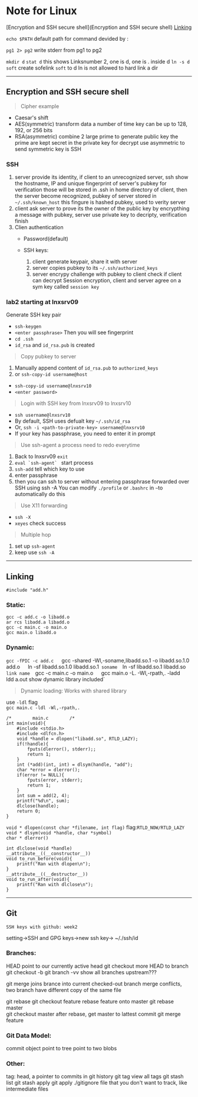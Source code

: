 # Note for Linux

[Encryption and SSH secure shell](Encryption and SSH secure shell)
[Linking](Linking)

`echo $PATH`         default path for command devided by :

`pg1 2> pg2`    write stderr from pg1 to pg2

`mkdir d` 
`stat d`      this shows Linksnumber 2, one is d, one is . inside d
`ln -s d soft`   create sofelink `soft` to d     ln is not allowed to hard link a dir


------------------------------------------------------------
## Encryption and SSH secure shell
>Cipher example
 - Caesar's    shift
 - AES(symmetric) transform data a number of time key can be up to 128, 192, or 256 bits
 - RSA(asymmetric) combine 2 large prime to generate public key the prime are kept secret in the private key for decrypt use asymmetric to send symmetric key is SSH

### SSH
1. server provide its identity, if client to an unrecognized server,
	ssh show the hostname, IP and unique fingerprint of server's pubkey for 
	verification those will be stored in .ssh in home directory of client, then the 
	server become recognized, pubkey of server stored in `~/.ssh/known_host`
	this fingure is hashed pubkey, used to verity server
2. client ask server to prove its the owner of the public key by encrypthing
	a message with pubkey, server use private key to decripty, verification finish
3. Clien authentication
	- Password(default)
	
	- SSH keys:
		1. client generate keypair, share it with server
		2. server copies pubkey to its `~/.ssh/authorized_keys`
		3. server encrypy challenge with pubkey to client check if client can decrypt
	   Session encryption, client and server agree on a sym key called `session key`

### lab2 starting at lnxsrv09
Generate SSH key pair  
- `ssh-keygen` 
- `<enter passphrase>` Then you will see fingerprint 
- `cd .ssh`  
- `id_rsa` and `id_rsa.pub` is created	

> Copy pubkey to server
1. Manually append content of `id_rsa.pub` to `authorized_keys`
2. or `ssh-copy-id username@host`
- `ssh-copy-id username@lnxsrv10`
- `<enter password>`

> Login with SSH key from lnxsrv09 to lnxsrv10
- `ssh username@lnxsrv10`
- By default, SSH uses defualt key `~/.ssh/id_rsa`
- Or, `ssh -i <path-to-private-key> username@lnxsrv10`
- If your key has passphrase, you need to enter it in prompt

> Use ssh-agent a process need to redo everytime
1. Back to lnxsrv09 `exit`
2. ``eval `ssh-agent` `` start process
3. `ssh-add` tell which key to use
4. enter passphrase
5. then you can ssh to server without entering passphrase
forwarded over SSH using ssh -A
You can modify `./profile` or `.bashrc` in `~`to automatically do this 

> Use X11 forwarding
- `ssh -X`
- `xeyes` check success

> Multiple hop
1. set up `ssh-agent`
2. keep use `ssh -A`



-------------------------------------------------------------
## Linking
`#include "add.h"` 

### Static:  

`gcc -c add.c -o libadd.o`  
`ar rcs libadd.a libadd.o`  
`gcc -c main.c -o main.o`  
`gcc main.o libadd.o`  

### Dynamic:  

`gcc -fPIC -c add.c  
`gcc -shared -Wl,-soname,libadd.so.1 -o libadd.so.1.0 add.o`  
`ln -sf libadd.so.1.0 libadd.so.1`	soname  
`ln -sf libadd.so.1 libadd.so`        link name  
`gcc -c main.c -o main.o`  
`gcc main.o -L. -Wl,-rpath,. -ladd`  
`ldd a.out	show dynamic library included`  

> Dynamic loading: Works with shared library

use `-ldl` flag   
`gcc main.c -ldl -Wl,-rpath,.`
```
/*        main.c        /*  
int main(void){  
	#include <stdio.h>  
	#include <dlfcn.h>  
	void *handle = dlopen("libadd.so", RTLD_LAZY);  
	if(!handle){  
		fputs(dlerror(), stderr);;  
		return 1;
	}
	int (*add)(int, int) = dlsym(handle, "add");
	char *error = dlerror();
	if(error != NULL){
		fputs(error, stderr);
		return 1;
	}
	int sum = add(2, 4);
	printf("%d\n", sum);
	dlclose(handle);
	return 0;
}
```  
`void * dlopen(const char *filename, int flag)` flag:`RTLD_NOW/RTLD_LAZY`  
`void * dlsym(void *handle, char *symbol)`  
`char * dlerror()`  
```
int dlclose(void *handle)
__attribute__((__constructor__))
void to_run_before(void){
	printf("Ran with dlopen\n");
}
__attribute__((__destructor__))
void to_run_after(void){
	printf("Ran with dlclose\n");
}
```


-------------------------------------------------------------
## Git


	SSH keys with github: week2
setting->SSH and GPG keys->new ssh key->
~/./ssh/id

### Branches:

HEAD point to our currently active head
git checkout <name>    more HEAD to branch
git checkout -b
git branch -vv         show all branches
upstream???

git merge <branch>     joins brance into current checked-out branch
merge conflicts, two branch have different copy of the same file

git rebase <branch>
git checkout feature     rebase feature onto master
git rebase master		 
git checkout master      after rebase, get master to lattest commit
git merge feature

### Git Data Model:

commit object point to tree point to two blobs

### Other:

tag: head, a pointer to commits in git history
git tag       			view all tags 
git stash list
git stash apply
git apply
./gitignore 			file that you don't want to track, like intermediate files
